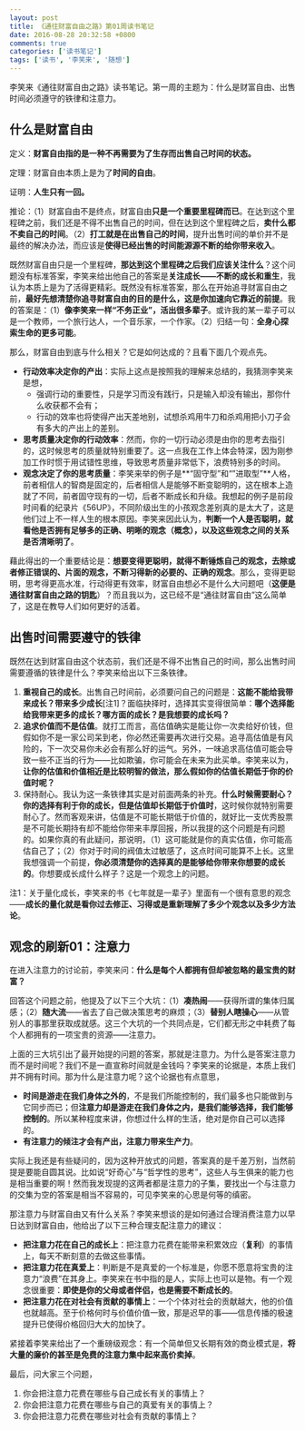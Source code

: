```yaml
---
layout: post
title: 《通往财富自由之路》第01周读书笔记
date: 2016-08-28 20:32:58 +0800
comments: true
categories: ['读书笔记']
tags: ['读书', '李笑来', '随想']
---
```


李笑来《通往财富自由之路》读书笔记。第一周的主题为：什么是财富自由、出售时间必须遵守的铁律和注意力。

<!--more-->

## 什么是财富自由

定义：**财富自由指的是一种不再需要为了生存而出售自己时间的状态。**

定理：财富自由本质上是为了**时间的自由**。

证明：**人生只有一回。**

推论：（1）财富自由不是终点，财富自由**只是一个重要里程碑而已**。在达到这个里程碑之前，我们还是不得不出售自己的时间，但在达到这个里程碑之后，**卖什么都不卖自己的时间**。（2）**打工就是在出售自己的时间**，提升出售时间的单价并不是最终的解决办法，而应该是**使得已经出售的时间能源源不断的给你带来收入**。

既然财富自由只是一个里程碑，**那达到这个里程碑之后我们应该关注什么**？这个问题没有标准答案，李笑来给出他自己的答案是**关注成长——不断的成长和重生**，我认为本质上是为了活得更精彩。既然没有标准答案，那么在开始追寻财富自由之前，**最好先想清楚你追寻财富自由的目的是什么，这是你加速向它靠近的前提**。我的答案是：（1）**像李笑来一样“不务正业”，活出很多辈子**。或许我的某一辈子可以是一个教师，一个旅行达人，一个音乐家，一个作家。（2）归结一句：**全身心探索生命的更多可能**。

那么，财富自由到底与什么相关？它是如何达成的？且看下面几个观点先。

- **行动效率决定你的产出**：实际上这点是按照我的理解来总结的，我猜测李笑来是想，
    - 强调行动的重要性，只是学习而没有践行，只是输入却没有输出，那你什么收获都不会有；
    - 行动的效率也将使得产出天差地别，试想杀鸡用牛刀和杀鸡用把小刀子会有多大的产出上的差别。
- **思考质量决定你的行动效率**：然而，你的一切行动必须是由你的思考去指引的，这时候思考的质量就特别重要了。这一点我在工作上体会特深，因为刚参加工作时惯于用试错性思维，导致思考质量非常低下，浪费特别多的时间。
- **观念决定了你的思考质量**：李笑来举的例子是**“固守型”和“”进取型”**人格，前者相信人的智商是固定的，后者相信人是能够不断变聪明的，这在根本上造就了不同，前者固守现有的一切，后者不断成长和升级。我想起的例子是前段时间看的纪录片《56UP》，不同阶级出生的小孩观念差别真的是太大了，这是他们过上不一样人生的根本原因。李笑来因此认为，**判断一个人是否聪明，就看他是否拥有足够多的正确、明晰的观念（概念），以及这些观念之间的关系是否清晰明了**。

藉此得出的一个重要结论是：**想要变得更聪明，就得不断锤炼自己的观念，去除或者修正错误的、片面的观念，不断习得新的必要的、正确的观念**。那么，变得更聪明，思考得更高水准，行动得更有效率，财富自由想必不是什么大问题吧（**这便是通往财富自由之路的钥匙**）？而且我以为，这已经不是“通往财富自由”这么简单了，这是在教导人们如何更好的活着。

## 出售时间需要遵守的铁律

既然在达到财富自由这个状态前，我们还是不得不出售自己的时间，那么出售时间需要遵循的铁律是什么？李笑来给出以下三条铁律。

1. **重视自己的成长**。出售自己时间前，必须要问自己的问题是：**这能不能给我带来成长？带来多少成长**[注1]？面临抉择时，选择其实变得很简单：**哪个选择能给我带来更多的成长？哪方面的成长？是我想要的成长吗？**
2. **追求价值而不是估值**。就打工而言，高估值确实是能让你一次卖给好价钱，但假如你不是一家公司呆到老，你必然还需要再次进行交易。追寻高估值是有风险的，下一次交易你未必会有那么好的运气。另外，一味追求高估值可能会导致一些不正当的行为——比如欺骗，你可能会在未来为此买单。李笑来以为，**让你的估值和价值相近是比较明智的做法，那么假如你的估值长期低于你的价值时呢？**
3. 保持耐心。我认为这一条铁律其实是对前面两条的补充。**什么时候需要耐心？你的选择有利于你的成长，但是估值却长期低于价值时**，这时候你就特别需要耐心了。然而客观来讲，估值是不可能长期低于价值的，就好比一支优秀股票是不可能长期持有却不能给你带来丰厚回报，所以我提的这个问题是有问题的。如果你真的有此疑问，那说明，（1）这可能就是你的真实估值，你可能高估自己了；（2）你对于时间的阀值太过敏感了，这点时间可能算不上长。这里我想强调一个前提，**你必须清楚你的选择真的是能够给你带来你想要的成长的**。你想要成长成什么样子？这是一个观念上的问题。

注1：关于量化成长，李笑来的书《七年就是一辈子》里面有一个很有意思的观念——**成长的量化就是看你过去修正、习得或是重新理解了多少个观念以及多少方法论**。

## 观念的刷新01：注意力

在进入注意力的讨论前，李笑来问：**什么是每个人都拥有但却被忽略的最宝贵的财富？**

回答这个问题之前，他提及了以下三个大坑：（1）**凑热闹**——获得所谓的集体归属感；（2）**随大流**——省去了自己做决策思考的麻烦；（3）**替别人瞎操心**——从管别人的事那里获取成就感。这三个大坑的一个共同点是，它们都无形之中耗费了每个人都拥有的一项宝贵的资源——注意力。

上面的三大坑引出了最开始提的问题的答案，那就是注意力。为什么是答案注意力而不是时间呢？我们不是一直宣称时间就是金钱吗？李笑来的论据是，本质上我们并不拥有时间。那为什么是注意力呢？这个论据也有点意思，

- **时间是游走在我们身体之外的**，不是我们所能控制的，我们最多也只能做到与它同步而已；但**注意力却是游走在我们身体之内，是我们能够选择，我们能够控制的**。所以某种程度来讲，你想过什么样的生活，绝对是你自己可以选择的。
- **有注意力的倾注才会有产出，注意力带来生产力**。

实际上我还是有些疑问的，因为这种开放式的问题，答案真的是千差万别，当然前提是要能自圆其说。比如说“好奇心”与“哲学性的思考”，这些人与生俱来的能力也是相当重要的啊！然而我发现提的这两者都是注意力的子集，要找出一个与注意力的交集为空的答案是相当不容易的，可见李笑来的心思是何等的缜密。

那注意力与财富自由又有什么关系？李笑来想谈的是如何通过合理消费注意力以早日达到财富自由，他给出了以下三种合理支配注意力的建议：

- **把注意力花在自己的成长上**：把注意力花费在能带来积累效应（**复利**）的事情上，每天不断刻意的去做这些事情。
- **把注意力花在真爱上**：判断是不是真爱的一个标准是，你愿不愿意将宝贵的注意力“浪费”在其身上。李笑来在书中指的是人，实际上也可以是物。有一个观念很重要：**即使是你的父母或者伴侣，也是需要不断成长的**。
- **把注意力花在对社会有贡献的事情上**：一个个体对社会的贡献越大，他的价值也就越高。至于价格何时与价值价值一致，那是迟早的事——信息传播的极速提升已使得价格回归大大的加快了。

紧接着李笑来给出了一个重磅级观念：有一个简单但又长期有效的商业模式是，**将大量的廉价的甚至是免费的注意力集中起来高价卖掉**。

最后，问大家三个问题，

1. 你会把注意力花费在哪些与自己成长有关的事情上？
2. 你会把注意力花费在哪些与自己的真爱有关的事情上？
3. 你会把注意力花费在哪些对社会有贡献的事情上？